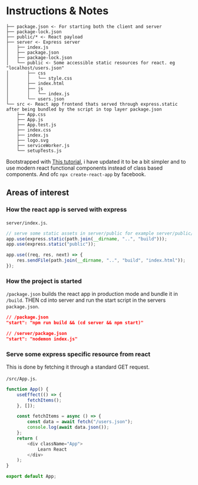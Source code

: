 
# Instructions & Notes

```none
├── package.json <- For starting both the client and server
├── package-lock.json
├── public/* <- React payload
├── server <- Express server
│   ├── index.js
│   ├── package.json
│   ├── package-lock.json
│   └── public <- Some accessible static resources for react. eg "localhost/users.json"
│       ├── css
│       │   └── style.css
│       ├── index.html
│       ├── js
│       │   └── index.js
│       └── users.json
└── src <- React app frontend thats served through express.static after being bundled by the script in top layer package.json
	├── App.css
	├── App.js
	├── App.test.js
	├── index.css
	├── index.js
	├── logo.svg
	├── serviceWorker.js
	└── setupTests.js
```

Bootstrapped with [This tutorial](https://levelup.gitconnected.com/how-to-render-react-app-using-express-server-in-node-js-a428ec4dfe2b), i have updated it to be a bit simpler and to use modern react functional components instead of class based components. And ofc `npx create-react-app` by facebook.

## Areas of interest

### How the react app is served with express

`server/index.js`.

```js
// serve some static assets in server/public for example server/public/users.json
app.use(express.static(path.join(__dirname, "..", "build")));
app.use(express.static("public"));

app.use((req, res, next) => {
	res.sendFile(path.join(__dirname, "..", "build", "index.html"));
});
```

### How the project is started

`/package.json` builds the react app in production mode and bundle it in `/build`. THEN cd into server and run the start script in the servers `package.json`.

```json
// /package.json
"start": "npm run build && (cd server && npm start)"
```

```json
// /server/package.json
"start": "nodemon index.js"
```

### Serve some express specific resource from react

This is done by fetching it through a standard GET request.

`/src/App.js`.

```js
function App() {
	useEffect(() => {
		fetchItems();
	}, []);

	const fetchItems = async () => {
		const data = await fetch("/users.json");
		console.log(await data.json());
	};
	return (
		<div className="App">
			Learn React
		</div>
	);
}

export default App;
```
